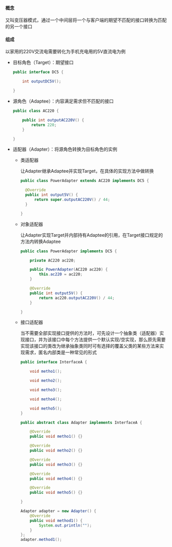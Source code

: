 #### 概念

又叫变压器模式，通过一个中间层将一个与客户端的期望不匹配的接口转换为匹配的另一个接口

#### 组成

以家用的220V交流电需要转化为手机充电用的5V直流电为例

- 目标角色（Target）：期望接口

  ```java
  public interface DC5 {

      int outputDC5V();

  }

- 源角色（Adaptee）：内容满足需求但不匹配的接口

  ```java
  public class AC220 {

      public int outputAC220V() {
          return 220;
      }

  }
  ```

- 适配器（Adapter）：将源角色转换为目标角色的实例

  - 类适配器

    让Adapter继承Adaptee并实现Target，在具体的实现方法中做转换

    ```java
    public class PowerAdapter extends AC220 implements DC5 {

      @Override
      public int output5V() {
          return super.outputAC220V() / 44;
      }

    }
    ```

  - 对象适配器

    让Adapter实现Target并内部持有Adaptee的引用，在Target接口规定的方法内转换Adaptee

    ```java
    public class PowerAdapter implements DC5 {

        private AC220 ac220;

        public PowerAdapter(AC220 ac220) {
            this.ac220 = ac220;
        }

        @Override
        public int output5V() {    
            return ac220.outputAC220V() / 44;
        }

    }
    ```

  - 接口适配器

    当不需要全部实现接口提供的方法时，可先设计一个抽象类（适配器）实现接口，并为该接口中每个方法提供一个默认实现/空实现，那么原先需要实现该接口的类改为继承抽象类同时可有选择的覆盖父类的某些方法来实现需求，匿名内部类是一种常见的形式

    ```java
    public interface InterfaceA {

        void metho1();

        void metho2();

        void metho3();

        void metho4();

        void metho5();
    }
    ```

    ```java
    public abstract class Adapter implements InterfaceA {

        @Override
        public void metho1() {}

        @Override
        public void metho2() {}

        @Override
        public void metho3() {}

        @Override
        public void metho4() {}

        @Override
        public void metho5() {}

    }
    ```

    ```java
    Adapter adapter = new Adapter() {
        @Override
        public void method1() {
            System.out.println("");
        }
    };
    adapter.method1();
    ```
